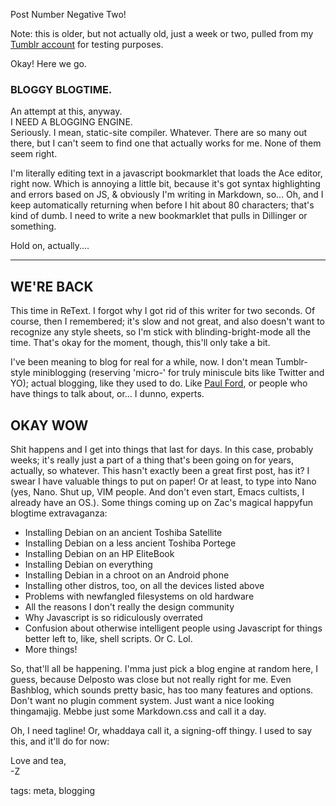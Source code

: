 Post Number Negative Two!

Note: this is older, but not actually old, just a week or two, pulled from my [Tumblr account](http://zacanger.tumblr.com) for testing purposes.

Okay! Here we go.

### BLOGGY BLOGTIME.

An attempt at this, anyway.  
I NEED A BLOGGING ENGINE.  
Seriously. I mean, static-site compiler. Whatever. There are so many out there, 
but I can't seem to find one that actually works for me. None of them seem
right.  

I'm literally editing text in a javascript bookmarklet that loads the Ace
editor, right now. Which is annoying a little bit, because it's got syntax 
highlighting and errors based on JS, & obviously I'm writing in Markdown, so...
Oh, and I keep automatically returning when before I hit about 80 characters; 
that's kind of dumb. I need to write a new bookmarklet that pulls in Dillinger
or something.  

Hold on, actually....  

-----------------

## WE'RE BACK

This time in ReText. I forgot why I got rid of this writer for two seconds. Of course, then I remembered; it's slow and not great, and also doesn't want to recognize any style sheets, so I'm stick with blinding-bright-mode all the time. That's okay for the moment, though, this'll only take a bit.  

I've been meaning to blog for real for a while, now. I don't mean Tumblr-style miniblogging (reserving 'micro-' for truly miniscule bits like Twitter and YO); actual blogging, like they used to do. Like [Paul Ford](http://ftrain.com), or people who have things to talk about, or... I dunno, experts.

## OKAY WOW

Shit happens and I get into things that last for days. In this case, probably weeks; it's really just a part of a thing that's been going on for years, actually, so whatever. This hasn't exactly been a great first post, has it? I swear I have valuable things to put on paper! Or at least, to type into Nano (yes, Nano. Shut up, VIM people. And don't even start, Emacs cultists, I already have an OS.). Some things coming up on Zac's magical happyfun blogtime extravaganza:

- Installing Debian on an ancient Toshiba Satellite
- Installing Debian on a less ancient Toshiba Portege
- Installing Debian on an HP EliteBook
- Installing Debian on everything
- Installing Debian in a chroot on an Android phone
- Installing other distros, too, on all the devices listed above
- Problems with newfangled filesystems on old hardware
- All the reasons I don't really the design community
- Why Javascript is so ridiculously overrated
- Confusion about otherwise intelligent people using Javascript for things better left to, like, shell scripts. Or C. Lol.
- More things!

So, that'll all be happening. I'mma just pick a blog engine at random here, I guess, because Delposto was close but not really right for me. Even Bashblog, which sounds pretty basic, has too many features and options. Don't want no plugin comment system. Just want a nice looking thingamajig. Mebbe just some Markdown.css and call it a day.  

Oh, I need tagline! Or, whaddaya call it, a signing-off thingy. I used to say this, and it'll do for now:  

Love and tea,  
-Z

tags: meta, blogging
